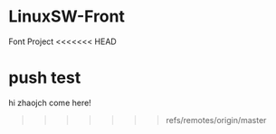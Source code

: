 # LinuxSW-Front
Font Project
<<<<<<< HEAD

push test
=======
hi zhaojch come here!
>>>>>>> refs/remotes/origin/master
